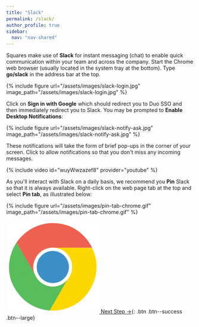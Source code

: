 ```yaml
---
title: "Slack"
permalink: /slack/
author_profile: true
sidebar:
  nav: "nav-shared"
---
```


Squares make use of __Slack__ for instant messaging (chat) to enable quick communication within your team and across the company. Start the Chrome web browser (usually located in the system tray at the bottom). Type __go/slack__ in the address bar at the top.

{% include figure url="/assets/images/slack-login.jpg" image_path="/assets/images/slack-login.jpg" %}

Click on __Sign in with Google__ which should redirect you to Duo SSO and then immediately redirect you to Slack. You may be prompted to __Enable Desktop Notifications__:

{% include figure url="/assets/images/slack-notify-ask.jpg" image_path="/assets/images/slack-notify-ask.jpg" %}

These notifications will take the form of brief pop-ups in the corner of your screen. Click to allow notifications so that you don't miss any incoming messages. 

{% include video id="wuyWwzazef8" provider="youtube" %}

As you'll interact with Slack on a daily basis, we recommend you __Pin__ Slack so that it is always available. Right-click on the web page tab at the top and select __Pin tab__, as illustrated below:

{% include figure url="/assets/images/pin-tab-chrome.gif" image_path="/assets/images/pin-tab-chrome.gif" %}



[<img src='/assets/images/chrome.png'> Next Step &rarr;](/vpn){: .btn .btn--success .btn--large}
